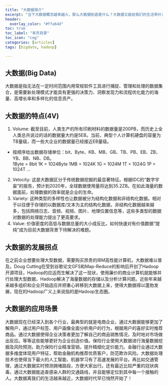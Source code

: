 ```yaml
---
title: "大数据简介"
excerpt: "当下大数据概念越来越火，那么大数据到底是什么？大数据又能给我们的生活带什么影响呢？🤔"
header:
  overlay_color: "#ffa64d"
toc: true
toc_label: "本页目录"
toc_icon: "cog"
categories: [articles]
tags: [bigdate, hadoop]

---
```


## 大数据(Big Data)
大数据是指无法在一定时间范围内用常规软件工具进行捕捉、管理和处理的数据集合，是需要新处理模式才能具有更强的决策力、洞察发现力和流程优化能力的海量、高增长率和多样化的信息资产。
## 大数据的特点(4V)
1. Volume:
截至目前，人类生产的所有印刷材料的数据量是200PB，而历史上全人类总共说过的话的数据量大约是5EB。当前，典型个人计算机硬盘的容量为TB量级，而一些大企业的数据量已经接近EB量级。
- 按顺序给出数据存储单位：bit、Byte、KB、MB、GB、TB、PB、EB、ZB、YB、BB、NB、DB。  
1Byte = 8bit  1K = 1024Byte  1MB = 1024K  1G = 1024M  1T = 1024G  1P = 1024T ...

2. Velocity:
这是大数据区分于传统数据挖掘的最显著特征。根据IDC的“数字宇宙”的报告，预计到2020年，全球数据使用量将达到35.2ZB。在如此海量的数据面前，处理数据的效率就是企业的生命。
3. Variety:
这种类型的多样性也让数据被分为结构化数据和非结构化数据。相对于以往便于存储的以数据库/文本为主的结构化数据，非结构化数据越来越多，包括网络日志、音频、视频、图片、地理位置信息等，这些多类型的数据对数据的处理能力提出了更高要求。
4. Value:
价值密度的高低与数据总量的大小成反比，如何快速对有价值数据“提纯”成为目前大数据背景下待解决的难题。

## 大数据的发展拐点
在之前企业想要处理大型数据，需要购买昂贵的IBM高性能计算机，大数据难以普及。Doug Cutting在受到谷歌论文GFS和Map-Reduce的影响后开创了Hadoop开源项目，Hadoop的应运而生解决了这一现状，使用廉价的商业计算机就能够并行处理大型数据，Hadoop解决了海量数据的存储以及分析计算问题。近些年来越来越多组织和企业开始适应并把重心转移到大数据上来，使得大数据得以蓬勃发展，现在的Hadoop广义上来说指的是Hadoop生态圈。

## 大数据的应用场景
大数据现在已经深入到各个行业，最典型的就是电商企业，通过大数据能够更加了解用户，通过用户标签、用户画像全面分析用户的行为，根据用户的喜好实时推荐商品。通过大数据使得企业决策者更加了解自己的商品销售情况，及时地对市场做出反应。等等这些能够更好为企业创造价值。保险行业使用大数据进行海量数据挖掘及风险预测，助力保险行业精准营销，提升精细化定价能力。金融行业通过大数据多维度体现用户特征，帮助金融机构推荐优质客户，防范欺诈风险。大数据处理技术也使得当下最火的人工智能、机器学习有了高速发展的平台。再比如交通管理，通过大数据实时预测拥堵路段，方便大家出行。还有最近比较严重的冠状病毒，通过大数据能追查感染人群的交通路线，并且能够定位到其中每一个接触的人。大数据离我们的生活越来越近，大数据时代早已悄然开始了！






